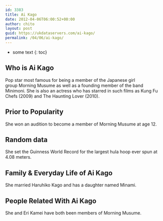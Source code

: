 ```yaml
---
id: 3383
title: Ai Kago
date: 2012-04-06T06:00:52+00:00
author: chito
layout: post
guid: https://ukdataservers.com/ai-kago/
permalink: /04/06/ai-kago/
---
```


* some text
{: toc}
          
          
## Who is  Ai Kago
                  
                  
                  
Pop star most famous for being a member of the Japanese girl group Morning Musume as well as a founding member of the band Minimoni. She is also an actress who has starred in such films as Kung Fu Chefs (2009) and The Haunting Lover (2010). 
                  
                
                
                
## Prior to Popularity 
                  
                  
                  
She won an audition to become a member of Morning Musume at age 12. 
                  
                
                
                
## Random data 
                  
                  
                  
She set the Guinness World Record for the largest hula hoop ever spun at 4.08 meters. 
                  
                
                
                
## Family & Everyday Life of Ai Kago
                  
                  
                  
She married Haruhiko Kago and has a daughter named Minami. 
                  
                
                
                
## People Related With  Ai Kago
                  
                  
                  
She and Eri Kamei have both been members of Morning Musume. 
                  
                
              
            
          
          
          
    
    
  

